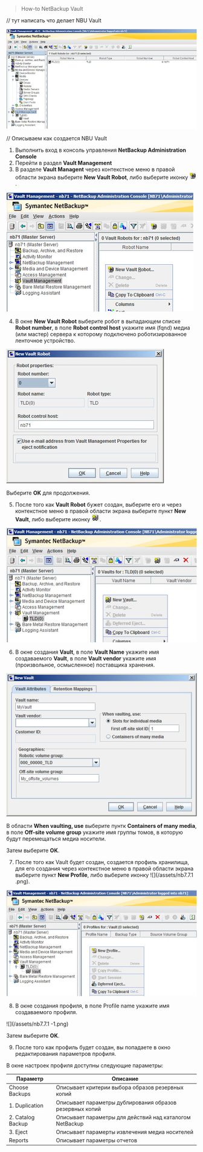 > How-to NetBackup Vault

\/\/ тут написать что делает NBU Vault

![](/assets/Prom-VM-Win10.png)

\/\/ Описываем как создается NBU Vault

1. Выполнить вход в консоль управления **NetBackup Administration Console**
2. Перейти в раздел **Vault Management**
3. В разделе **Vault Managent** через контекстное меню в правой области экрана выберите **New Vault Robot**, либо выберите иконку ![](/assets/Prom-VM-Win10-2.png).

  ![](/assets/Prom-VM-Win10-1.png)

4. В окне **New Vault Robot** выберите робот в выпадающем списке **Robot number**, в поле **Robot control host** укажите имя \(fqnd\) медиа \(или мастер\) сервера к которому подключено роботизированное ленточное устройство.

  ![](/assets/Prom-VM-Win10-3.png)

  Выберите **OK** для продолжения.

5. После того как **Vault Robot** бужет создан, выберите его и через контекстное меню в правой области экрана выберите пункт **New Vault**, либо выберите иконку ![](/assets/Prom-VM-Win10-8.png).

  ![](/assets/Prom-VM-Win10-5.png)

6. В окне создания **Vault**, в поле **Vault Name** укажите имя создаваемого **Vault**, в поле **Vault vendor** укажите имя \(произвольное, осмысленное\) поставщика хранения.

  ![](/assets/Prom-VM-Win10-6.png)

  В области **When vaulting, use** выберите пунтк **Containers of many media**, в поле **Off-site volume group** укажите имя группы томов, в которую будут перемещаться медиа носители.

  Затем выберите **OK**.

7. После того как Vault будет создан, создается профиль хранилища, для его создания через контекстное меню в правой области экрана выберите пункт **New Profile**, либо выберите иконку ![](/assets/nb7.7.1 .png).

  ![](/assets/Prom-VM-Win10-7.png)

8. В окне создания профиля, в поле Profile name укажите имя создаваемого профиля.

  ![](/assets/nb7.7.1 -1.png)

  Затем выберите **OK**.

9. После того как профиль будет создан, вы попадаете в окно редактирования параметров профиля.


В окне настроек профиля доступны следующие параметры:

| Параметр | Описание |
| --- | --- |
| Choose Backups | Описывает критерии выбора образов резервных копий |
| 1. Duplication | Описывает параметры дублирования образов резервных копий |
| 2. Catalog Backup | Описывает параметры для действий над каталогом NetBackup |
| 3. Eject | Описывает парамерты извлечения медиа носителей |
| Reports | Описывает параметры отчетов |

 

